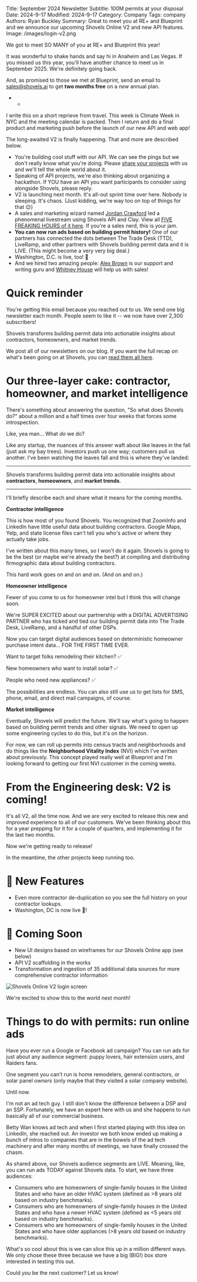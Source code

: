 Title: September 2024 Newsletter
Subtitle: 100M permits at your disposal 
Date: 2024-9-17
Modified: 2024-9-17
Category: Company
Tags: company
Authors: Ryan Buckley
Summary: Great to meet you at RE+ and Blueprint and we announce our upcoming Shovels Online V2 and new API features.
Image: /images/login-v2.png


We got to meet SO MANY of you at RE+ and Blueprint this year!

It was wonderful to shake hands and say hi in Anaheim and Las Vegas. If you missed us this year, you'll have another chance to meet us in September 2025. We're definitely going back.

And, as promised to those we met at Blueprint, send an email to [sales@shovels.ai](mailto:sales@shovels.ai) to get  **two months free** on a  *new*  annual plan.

- -

I write this on a short reprieve from travel. This week is Climate Week in NYC and the meeting calendar is packed. Then I return and do a final product and marketing push before the launch of our new API and web app!

The long-awaited V2 is finally happening. That and more are described below.

- You're building cool stuff with our API. We can see the pings but we don't really know what you're doing. Please [share your projects](https://forms.gle/FWZiYni8DvURC5nD6) with us and we'll tell the whole world about it.
- Speaking of API projects, we're also thinking about organizing a hackathon. If YOU have an API you want participants to consider using alongside Shovels, please reply.
- V2 is launching next month. It's all-out sprint time over here. Nobody is sleeping. It's chaos. (Just kidding, we're way too on top of things for that 😌)
- A sales and marketing wizard named [Jordan Crawford](https://www.linkedin.com/in/jordancrawford/) led a phenomenal livestream using Shovels API and Clay. View all [FIVE FREAKING HOURS of it here](https://www.youtube.com/watch?v=VF2t9qbBUDo). If you're a sales nerd, this is your jam.
- **You can now run ads based on building permit history!** One of our partners has connected the dots between The Trade Desk (TTD), LiveRamp, and other partners with Shovels building permit data and it is LIVE. (This might become a very very big deal.)
- Washington, D.C. is live, too! 🎩
- And we hired two amazing people: [Alex Brown](https://www.linkedin.com/in/alex-brown-9a4b0b19a/) is our support and writing guru and [Whitney House](https://www.linkedin.com/in/whitney-house/) will help us with sales!

# Quick reminder

You're getting this email because you reached out to us. We send one big newsletter each month. People seem to like it -- we now have over 2,300 subscribers!

Shovels transforms building permit data into actionable insights about contractors, homeowners, and market trends.

We post all of our newsletters on our blog. If you want the full recap on what's been going on at Shovels, you can  [read them all here](https://www.shovels.ai/blog/?category=Company).

# Our three-layer cake: contractor, homeowner, and market intelligence

There's something about answering the question, "So what does Shovels do?" about a million and a half times over four weeks that forces some introspection.

Like, yea man... What  *do* we do?

Like any startup, the nuances of this answer waft about like leaves in the fall (just ask my bay trees). Investors push us one way; customers pull us another. I've been watching the leaves fall and this is where they've landed:

--------------------------------

Shovels transforms building permit data into actionable insights about  **contractors**,  **homeowners**, and  **market trends**.

--------------------------------

I'll briefly describe each and share what it means for the coming months.

**Contractor intelligence**

This is how most of you found Shovels. You recognized that ZoomInfo and LinkedIn have little useful data about building contractors. Google Maps, Yelp, and state license files can't tell you who's active or where they actually take jobs.

I've written about this many times, so I won't do it again. Shovels is going to be the best (or maybe we're already the best?) at compiling and distributing firmographic data about building contractors.

This hard work goes on and on and on. (And on and on.)

**Homeowner intelligence**

Fewer of you come to us for homeowner intel but I think this will change soon.

We're SUPER EXCITED about our partnership with a DIGITAL ADVERTISING PARTNER who has ticked and tied our building permit data into The Trade Desk, LiveRamp, and a handful of other DSPs.

Now you can target digital audiences based on deterministic homeowner purchase intent data... FOR THE FIRST TIME EVER.

Want to target folks remodeling their kitchen? ✅

New homeowners who want to install solar? ✅

People who need new appliances? ✅

The possibilities are endless. You can also still use us to get lists for SMS, phone, email, and direct mail campaigns, of course.

**Market intelligence**

Eventually, Shovels will predict the future. We'll say what's going to happen based on building permit trends and other signals. We need to open up some engineering cycles to do this, but it's on the horizon.

For now, we can roll up permits into census tracts and neighborhoods and do things like the  **Neighborhood Vitality Index**  (NVI) which I've written about previously. This concept played really well at Blueprint and I'm looking forward to getting our first NVI customer in the coming weeks.

# From the Engineering desk: V2 is coming!

It's all V2, all the time now. And we are very excited to release this new and improved experience to all of our customers. We've been thinking about this for a year prepping for it for a couple of quarters, and implementing it for the last two months.

Now we're getting ready to release!

In the meantime, the other projects keep running too.

# 🚀 New Features

- Even more contractor de-duplication so you see the full history on your contractor lookups.
- Washington, DC is now live 🎩!

# 🔮 Coming Soon

- New UI designs based on wireframes for our Shovels Online app (see below)
- API V2 scaffolding in the works
- Transformation and ingestion of 35 additional data sources for more comprehensive contractor information

![Shovels Online V2 login screen]({static}/images/login-v2.png)

We're excited to show this to the world next month!

# Things to do with permits: run online ads

Have you ever run a Google or Facebook ad campaign? You can run ads for just about any audience segment: puppy lovers, hair extension users, and Raiders fans.

One segment you can't run is home remodelers, general contractors, or solar panel  *owners*  (only maybe that they visited a solar company website).

Until now.

I'm not an ad tech guy. I still don't know the difference between a DSP and an SSP. Fortunately, we have an expert here with us and she happens to run basically all of our commercial business.

Betty Wan knows ad tech and when I first started playing with this idea on LinkedIn, she reached out. An investor we both know ended up making a bunch of intros to companies that are in the bowels of the ad tech machinery and after many months of meetings, we have finally crossed the chasm.

As shared above, our Shovels audience segments are LIVE. Meaning, like, you can run ads TODAY against Shovels data. To start, we have three audiences:

- Consumers who are homeowners of single-family houses in the United States and who have an older HVAC system (defined as >8 years old based on industry benchmarks).
- Consumers who are homeowners of single-family houses in the United States and who have a newer HVAC system (defined as <5 years old based on industry benchmarks).
- Consumers who are homeowners of single-family houses in the United States and who have older appliances (>8 years old based on industry benchmarks).

What's so cool about this is we can slice this up in a million different ways. We only chose these three because we have a big (BIG!) box store interested in testing this out.

Could *you* be the next customer? Let us know!